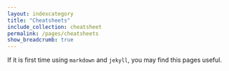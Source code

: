 ```yaml
---
layout: indexcategory
title: "Cheatsheets"
include_collection: cheatsheet
permalink: /pages/cheatsheets
show_breadcrumb: true
---
```


If it is first time using `markdown` and `jekyll`, you may find this pages useful.